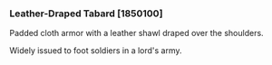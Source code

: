 ### Leather-Draped Tabard [1850100]

Padded cloth armor with a leather shawl draped over the shoulders.

Widely issued to foot soldiers in a lord's army.